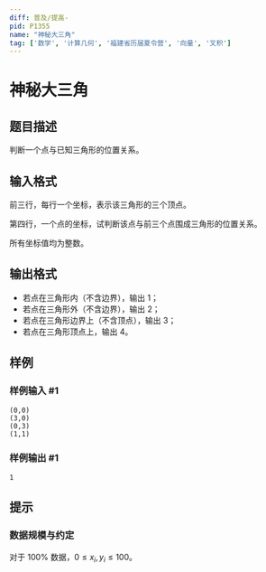 ```yaml
---
diff: 普及/提高-
pid: P1355
name: "神秘大三角"
tag: ['数学', '计算几何', '福建省历届夏令营', '向量', '叉积']
---
```

# 神秘大三角
## 题目描述

判断一个点与已知三角形的位置关系。

## 输入格式

前三行，每行一个坐标，表示该三角形的三个顶点。

第四行，一个点的坐标，试判断该点与前三个点围成三角形的位置关系。

所有坐标值均为整数。
## 输出格式

- 若点在三角形内（不含边界），输出 $1$；
- 若点在三角形外（不含边界），输出 $2$；
- 若点在三角形边界上（不含顶点），输出 $3$；
- 若点在三角形顶点上，输出 $4$。
## 样例

### 样例输入 #1
```
(0,0)
(3,0)
(0,3)
(1,1)

```
### 样例输出 #1
```
1

```
## 提示

### 数据规模与约定

对于 $100\%$ 数据，$0\le x_i,y_i\le 100$。

 
